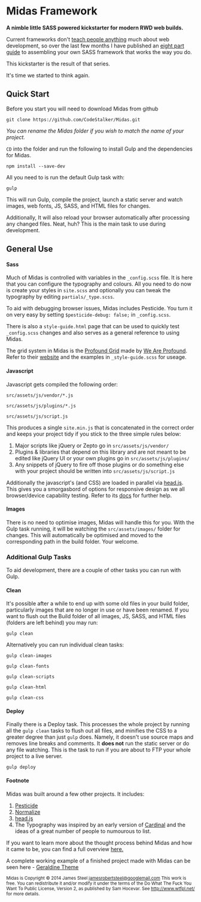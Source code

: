 # Midas Framework

**A nimble little SASS powered kickstarter for modern RWD web builds.**

Current frameworks don't <a href="http://jamessteel.co.uk/blog/roll-your-own-framework-overview">teach people anything</a> much about web development, so over the last few months I have published an <a href="http://jamessteel.co.uk/blog/roll-your-own-framework-series">eight part guide</a> to assembling your own SASS framework that works the way you do.

This kickstarter is the result of that series.

It's time we started to think again.

## Quick Start

Before you start you will need to download Midas from github

`git clone https://github.com/CodeStalker/Midas.git`

*You can rename the Midas folder if you wish to match the name of your project.*

`CD` into the folder and run the following to install Gulp and the dependencies for Midas.

`npm install --save-dev`

All you need to is run the default Gulp task with:

`gulp`

This will run Gulp, compile the project, launch a static server and watch images, web fonts, JS, SASS, and HTML files for changes.

Additionally, It will also reload your browser automatically after processing any changed files. Neat, huh? This is the main task to use during development.

## General Use


#### Sass

Much of Midas is controlled with variables in the `_config.scss` file. It is here that you can configure the typography and colours. All you need to do now is create your styles in `site.scss` and optionally you can tweak the typography by editing `partials/_type.scss`.

To aid with debugging browser issues, Midas includes Pesticide. You turn it on very easy by setting `$pesticide-debug: false;` in `_config.scss`.

There is also a `style-guide.html` page that can be used to quickly test `_config.scss` changes and also serves as a general reference to using Midas. 

The grid system in Midas is the <a href="http://www.profoundgrid.com/">Profound Grid</a> made by <a href="http://www.weareprofound.com">We Are Profound</a>. Refer to their <a href="http://www.profoundgrid.com/">website</a> and the examples in `_style-guide.scss` for useage.

#### Javascript

Javascript gets compiled the following order:

`src/assets/js/vendor/*.js`

`src/assets/js/plugins/*.js`

`src/assets/js/script.js`

This produces a single `site.min.js` that is concatenated in the correct order and keeps your project tidy if you stick to the three simple rules below:

1. Major scripts like jQuery or Zepto go in `src/assets/js/vendor/`
2. Plugins & libraries that depend on this library and are not meant to be edited like jQuery UI or your own plugins go in `src/assets/js/plugins/`
3. Any snippets of jQuery to fire off those plugins or do something else with your project should be written into `src/assets/js/script.js`

Additionally the javascript's (and CSS) are loaded in parallel via <a href="http://headjs.com/">head.js</a>. This gives you a smorgasbord of options for responsive design as we all browser/device capability testing. Refer to its <a href="http://headjs.com/site/api/v1.00.html">docs</a> for further help.


#### Images

There is no need to optimise images, Midas will handle this for you. With the Gulp task running, it will be watching the `src/assets/images/` folder for changes. This will automatically be optimised and moved to the corresponding path in the build folder. Your welcome.

### Additional Gulp Tasks

To aid development, there are a couple of other tasks you can run with Gulp.

#### Clean

It's possible after a while to end up with some old files in your build folder, particularly images that are no longer in use or have been renamed. If you want to flush out the Build folder of all images, JS, SASS, and HTML files (folders are left behind) you may run:

`gulp clean`

Alternatively you can run individual clean tasks:

`gulp clean-images`

`gulp clean-fonts`

`gulp clean-scripts`

`gulp clean-html`

`gulp clean-css`

#### Deploy

Finally there is a Deploy task. This processes the whole project by running all the `gulp clean` tasks to flush out all files, and minifies the CSS to a greater degree than just `gulp` does. Namely, it doesn't use source maps and removes line breaks and comments. It **does not** run the static server or do any file watching. This is the task to run if you are about to FTP your whole project to a live server.

`gulp deploy`

#### Footnote

Midas was built around a few other projects. It includes:

1. <a href="http://pesticide.io/">Pesticide</a>
2. <a href="http://necolas.github.io/normalize.css/">Normalize</a>
3. <a href="http://headjs.com/">head.js</a>
4. The Typography was inspired by an early version of <a href="http://cardinalcss.com/">Cardinal</a> and the ideas of a great number of people to numourous to list.

If you want to learn more about the thought process behind Midas and how it came to be, you can find a full overview <a href="http://jamessteel.co.uk/blog/roll-your-own-framework-overview">here.</a>

A complete working example of a finished project made with Midas can be seen here - <a href="https://github.com/CodeStalker/Geraldine-Midas">Geraldine Theme</a>

<small> Midas is Copyright © 2014 James Steel <jamesrobertsteel@googlemail.com>
This work is free. You can redistribute it and/or modify it under the
terms of the Do What The Fuck You Want To Public License, Version 2,
as published by Sam Hocevar. See http://www.wtfpl.net/ for more details.</small>